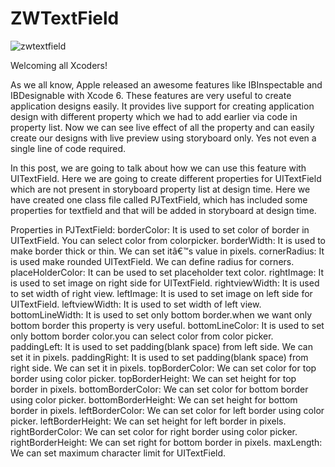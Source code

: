 # ZWTextField

![zwtextfield](https://cloud.githubusercontent.com/assets/24763760/21518631/e606704e-cd0d-11e6-8489-5bdcefcd5f7f.gif)

Welcoming all Xcoders!

As we all know, Apple released an awesome features like IBInspectable and IBDesignable with Xcode 6. These features are very useful to create application designs easily. It provides live support for creating application design with different property which we had to add earlier via code in property list. Now we can see live effect of all the property and can easily create our designs with live preview using storyboard only. Yes not even a single line of code required.

In this post, we are going to talk about how we can use this feature with UITextField. Here we are going to create different properties for UITextField which are not present in storyboard property list at design time. Here we have created one class file called PJTextField, which has included some properties for textfield and that will be added in storyboard at design time.

Properties in PJTextField:
borderColor: It is used to set color of border in UITextField. You can select color from colorpicker.
borderWidth: It is used to make border thick or thin. We can set itâ€™s value in pixels.
cornerRadius: It is used make rounded UITextField. We can define radius for corners.
placeHolderColor: It can be used to set placeholder text color.
rightImage: It is used to set image on right side for UITextField.
rightviewWidth: It is used to set width of right view.
leftImage: It is used to set image on left side for UITextField.
leftviewWidth: It is used to set width of left view.
bottomLineWidth: It is used to set only bottom border.when we want only bottom border this property is very useful.
bottomLineColor: It is used to set only bottom border color.you can select color from color picker.
paddingLeft: It is used to set padding(blank space) from left side. We can set it in pixels.
paddingRight: It is used to set padding(blank space) from right side. We can set it in pixels.
topBorderColor: We can set color for top border using color picker.
topBorderHeight: We can set height for top border in pixels.
bottomBorderColor: We can set color for bottom border using color picker.
bottomBorderHeight: We can set height for bottom border in pixels.
leftBorderColor: We can set color for left border using color picker.
leftBorderHeight: We can set height for left border in pixels.
rightBorderColor: We can set color for right border using color picker.
rightBorderHeight: We can set right for bottom border in pixels.
maxLength: We can set maximum character limit for UITextField.
